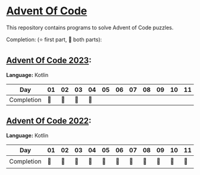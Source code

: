 # [Advent Of Code](https://adventofcode.com/)

This repository contains programs to solve Advent of Code puzzles.

Completion: (⭐ first part, 🌟 both parts):

## [Advent Of Code 2023](aoc2023):

**Language:** Kotlin

| Day        | 01 | 02 | 03 | 04 | 05 | 06 | 07 | 08 | 09 | 10 | 11 | 12 | 13 | 14 | 15 | 16 | 17 | 18 | 19 | 20 | 21 | 22 | 23 | 24 | 25 |
|------------|----|----|----|----|----|----|----|----|----|----|----|----|----|----|----|----|----|----|----|----|----|----|----|----|----|
| Completion | 🌟 | 🌟 | 🌟 | 🌟 |    |    |    |    |    |    |    |    |    |    |    |    |    |    |    |    |    |    |    |    |    |

## [Advent Of Code 2022](aoc2022):

**Language:** Kotlin

| Day        | 01 | 02 | 03 | 04 | 05 | 06 | 07 | 08 | 09 | 10 | 11 | 12 | 13 | 14 | 15 | 16 | 17 | 18 | 19 | 20 | 21 | 22 | 23 | 24 | 25 |
|------------|----|----|----|----|----|----|----|----|----|----|----|----|----|----|----|----|----|----|----|----|----|----|----|----|----|
| Completion | 🌟 | 🌟 | 🌟 | 🌟 | 🌟 | 🌟 | 🌟 | 🌟 | 🌟 | 🌟 | 🌟 | 🌟 | 🌟 | 🌟 | 🌟 | 🌟 | ⭐  | ⭐  |    | 🌟 | 🌟 | ⭐  | 🌟 |    | ⭐  |
